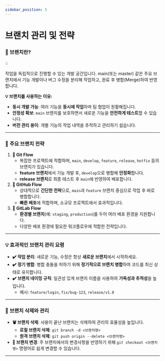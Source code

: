 ```yaml
---
sidebar_position: 5
---
```


# 브랜치 관리 및 전략

### 📌 **브랜치란?**

<aside>
💡

작업을 독립적으로 진행할 수 있는 개발 공간입니다. main(또는 master) 같은 주요 브랜치에서 기능 개발이나 버그 수정을 분리해 작업하고, 완료 후 병합(Merge)하여 반영합니다.

</aside>

**💡 브랜치를 사용하는 이유:**

- **동시 개발 가능**: 여러 기능을 **동시에 작업**하며 팀 협업이 원활해집니다.
- **안정성 확보**: `main` 브랜치를 보호하면서 새로운 기능을 **안전하게 테스트**할 수 있습니다.
- **버전 관리 용이**: 개별 기능의 작업 내역을 추적하고 관리하기 쉽습니다.

---

### 🚀 **주요 브랜치 전략**

1. **🔹 Git Flow**
    - 복잡한 프로젝트에 적합하며, `main`, `develop`, `feature`, `release`, `hotfix` 등의 브랜치가 있습니다.
    - **feature 브랜치**에서 기능 개발 후, `develop`으로 병합해 **안정화**합니다.
    - **release 브랜치**로 최종 테스트 후 `main`에 반영하여 배포합니다.
2. **🔹 GitHub Flow**
    - 상대적으로 **간단한 전략**으로, `main`과 `feature` 브랜치 중심으로 작업 후 바로 병합합니다.
    - **빠른 배포**에 적합하며, 소규모 프로젝트에서 효과적입니다.
3. **🔹 GitLab Flow**
    - **환경별 브랜치**(예: `staging`, `production`)를 두어 여러 배포 환경을 지원합니다.
    - 다양한 배포 환경에 필요한 워크플로우에 적합한 전략입니다.

---

### 💡 **효과적인 브랜치 관리 요령**

- **✔️ 작업 분리**: 새로운 기능, 수정은 항상 **새로운 브랜치**에서 시작하세요.
- **✔️ 정기 병합**: 병합 충돌을 피하기 위해 **정기적으로 브랜치 병합**하여 코드를 최신 상태로 유지합니다.
- **✔️ 브랜치 네이밍 규칙**: 일관성 있게 브랜치 이름을 사용하여 **가독성과 추적성**을 높입니다.
    - 예시: `feature/login`, `fix/bug-123`, `release/v1.0`

---

### 🎯 **브랜치 삭제와 관리**

- **🗑️ 브랜치 삭제**: 사용이 끝난 브랜치는 삭제하여 관리의 효율성을 높입니다.
    - **로컬 브랜치 삭제**: `git branch -d <브랜치명>`
    - **원격 브랜치 삭제**: `git push origin --delete <브랜치명>`
- **🔄 브랜치 변경**: 주 브랜치에서의 변경사항을 반영하기 위해 `git checkout <브랜치명>` 명령어로 쉽게 변경할 수 있습니다.

---
